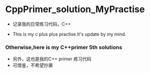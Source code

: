 # CppPrimer_solution_MyPractise 
* 记录我的日常练习代码，C++

* This is my c plus plus practise.It's update by my mind.

### Otherwise,here  is my C++primer 5th solutions

* 另外，这也是我的C++ primer 练习代码
* 可借鉴，不希望抄袭
